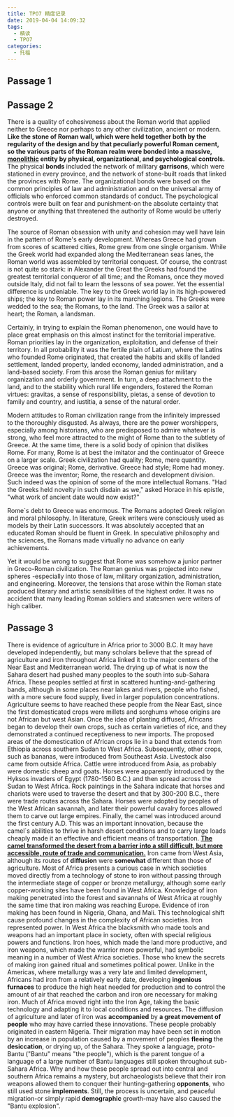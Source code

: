 ```yaml
---
title: TPO7 精度记录
date: 2019-04-04 14:09:32
tags:
  - 精读
  - TPO7
categories:
  - 托福
---
```


## Passage 1



## Passage 2

There is a quality of cohesiveness about the Roman world that applied neither to Greece nor perhaps to any other civilization, ancient or modern. **Like the stone of Roman wall, which were held together both by the regularity of the design and by that peculiarly powerful Roman cement, so the various parts of the Roman realm were bonded into a massive, <u>monolithic</u> entity by physical, organizational, and psychological controls.** The physical **bonds** included the network of military **garrisons**, which were stationed in every province, and the network of stone-built roads that linked the provinces with Rome. The organizational bonds were based on the common principles of law and administration and on the universal army of officials who enforced common standards of conduct. The psychological controls were built on fear and punishment-on the absolute certainty that anyone or anything that threatened the authority of Rome would be utterly destroyed.

The source of Roman obsession with unity and cohesion may well have lain in the pattern of Rome's early development. Whereas Greece had grown from scores of scattered cities, Rome grew from one single organism. While the Greek world had expanded along the Mediterranean seas lanes, the Roman world was assembled by territorial conquest. Of course, the contrast is not quite so stark: in Alexander the Great the Greeks had found the greatest territorial conqueror of all time; and the Romans, once they moved outside Italy, did not fail to learn the lessons of sea power. Yet the essential difference is undeniable. The key to the Greek world lay in its high-powered ships; the key to Roman power lay in its marching legions. The Greeks were wedded to the sea; the Romans, to the land. The Greek was a sailor at heart; the Roman, a landsman.

Certainly, in trying to explain the Roman phenomenon, one would have to place great emphasis on this almost instinct for the territorial imperative. Roman priorities lay in the organization, exploitation, and defense of their territory. In all probability it was the fertile plain of Latium, where the Latins who founded Rome originated, that created the habits and skills of landed settlement, landed property, landed economy, landed administration, and a land-based society. From this arose the Roman genius for military organization and orderly government. In turn, a deep attachment to the land, and to the stability which rural life engenders, fostered the Roman virtues: gravitas, a sense of responsibility, pietas, a sense of devotion to family and country, and iustitia, a sense of the natural order.

Modern attitudes to Roman civilization range from the infinitely impressed to the thoroughly disgusted. As always, there are the power worshippers, especially among historians, who are predisposed to admire whatever is strong, who feel more attracted to the might of Rome than to the subtlety of Greece. At the same time, there is a solid body of opinion that dislikes Rome. For many, Rome is at best the imitator and the continuator of Greece on a larger scale. Greek civilization had quality; Rome, mere quantity. Greece was original; Rome, derivative. Greece had style; Rome had money. Greece was the inventor; Rome, the research and development division. Such indeed was the opinion of some of the more intellectual Romans. "Had the Greeks held novelty in such disdain as we," asked Horace in his epistle, "what work of ancient date would now exist?"

Rome`s debt to Greece was enormous. The Romans adopted Greek religion and moral philosophy. In literature, Greek writers were consciously used as models by their Latin successors. It was absolutely accepted that an educated Roman should be fluent in Greek. In speculative philosophy and the sciences, the Romans made virtually no advance on early achievements.

Yet it would be wrong to suggest that Rome was somehow a junior partner in Greco-Roman civilization. The Roman genius was projected into new spheres -especially into those of law, military organization, administration, and engineering. Moreover, the tensions that arose within the Roman state produced literary and artistic sensibilities of the highest order. It was no accident that many leading Roman soldiers and statesmen were writers of high caliber.

## Passage 3

There is evidence of agriculture in Africa prior to 3000 B.C. It may have developed independently, but many scholars believe that the spread of agriculture and iron throughout Africa linked it to the major centers of the Near East and Mediterranean world. The drying up of what is now the Sahara desert had pushed many peoples to the south into sub-Sahara Africa. These peoples settled at first in scattered hunting-and-gathering bands, although in some places near lakes and rivers, people who fished, with a more secure food supply, lived in larger population concentrations. Agriculture seems to have reached these people from the Near East, since the first domesticated crops were millets and sorghums whose origins are not African but west Asian. Once the idea of planting diffused, Africans began to develop their own crops, such as certain varieties of rice, and they demonstrated a continued receptiveness to new imports. The proposed areas of the domestication of African crops lie in a band that extends from Ethiopia across southern Sudan to West Africa. Subsequently, other crops, such as bananas, were introduced from Southeast Asia.
Livestock also came from outside Africa. Cattle were introduced from Asia, as probably were domestic sheep and goats. Horses were apparently introduced by the Hyksos invaders of Egypt (1780-1560 B.C.) and then spread across the Sudan to West Africa. Rock paintings in the Sahara indicate that horses and chariots were used to traverse the desert and that by 300-200 B.C., there were trade routes across the Sahara. Horses were adopted by peoples of the West African savannah, and later their powerful cavalry forces allowed them to carve out large empires. Finally, the camel was introduced around the first century A.D. This was an important innovation, because the camel`s abilities to thrive in harsh desert conditions and to carry large loads cheaply made it an effective and efficient means of transportation. **<u>The camel transformed the desert from a barrier into a still difficult, but more accessible, route of trade and communication.</u>**
Iron came from West Asia, although its routes of **diffusion** were **somewhat** different than those of agriculture. Most of Africa presents a curious case in which societies moved directly from a technology of stone to iron without passing through the intermediate stage of copper or bronze metallurgy, although   some early copper-working sites have been found in West Africa. Knowledge of iron making penetrated into the forest and savannahs of West Africa at roughly the same time that iron making was reaching Europe. Evidence of iron making has been found in Nigeria, Ghana, and Mali.
This technological shift cause profound changes in the complexity of African societies. Iron represented power. In West Africa the blacksmith who made tools and weapons had an important place in society, often with special religious powers and functions. Iron hoes, which made the land more productive, and iron weapons, which made the warrior more powerful, had symbolic meaning in a number of West Africa societies. Those who knew the secrets of making iron gained ritual and sometimes political power.
Unlike in the Americas, where metallurgy was a very late and limited development, Africans had iron from a relatively early date, developing **ingenious** **furnaces** to produce the high heat needed for production and to control the amount of air that reached the carbon and iron ore necessary for making iron. Much of Africa moved right into the Iron Age, taking the basic technology and adapting it to local conditions and resources.
The diffusion of agriculture and later of iron was **accompanied** by **a great movement of people** who may have carried these innovations. These people probably originated in eastern Nigeria. Their migration may have been set in motion by an increase in population caused by a movement of peoples **fleeing** the **desiccation**, or drying up, of the Sahara. They spoke a language, proto-Bantu ("Bantu" means "the people"), which is the parent tongue of a language of a large number of Bantu languages still spoken throughout sub-Sahara Africa. Why and how these people spread out into central and southern Africa remains a mystery, but archaeologists believe that their iron weapons allowed them to conquer their hunting-gathering **opponents**, who still used stone **implements**. Still, the process is uncertain, and peaceful migration-or simply rapid **demographic** growth-may have also caused the "Bantu explosion". 



